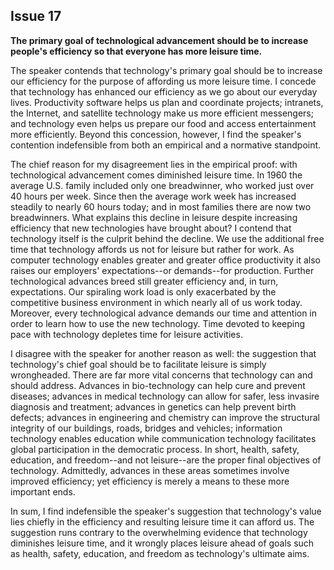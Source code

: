 
Issue 17
---------------------------

**The primary goal of technological advancement should be to increase people's efficiency so
that everyone has more leisure time.**


The speaker contends that technology's primary goal should be to increase our efficiency for
the purpose of affording us more leisure time. I concede that technology has enhanced our
efficiency as we go about our everyday lives. Productivity software helps us plan and
coordinate projects; intranets, the Internet, and satellite technology make us more efficient
messengers; and technology even helps us prepare our food and access entertainment more
efficiently. Beyond this concession, however, I find the speaker's contention indefensible from
both an empirical and a normative standpoint.

The chief reason for my disagreement lies in the empirical proof: with technological
advancement comes diminished leisure time. In 1960 the average U.S. family included only
one breadwinner, who worked just over 40 hours per week. Since then the average work week
has increased steadily to nearly 60 hours today; and in most families there are now two
breadwinners. What explains this decline in leisure despite increasing efficiency that new
technologies have brought about? I contend that technology itself is the culprit behind the
decline. We use the additional free time that technology affords us not for leisure but rather for
work. As computer technology enables greater and greater office productivity it also raises our
employers' expectations--or demands--for production. Further technological advances breed
still greater efficiency and, in turn, expectations. Our spiraling work load is only exacerbated by
the competitive business environment in which nearly all of us work today. Moreover, every
technological advance demands our time and attention in order to learn how to use the new
technology. Time devoted to keeping pace with technology depletes time for leisure activities.

I disagree with the speaker for another reason as well: the suggestion that technology's
chief goal should be to facilitate leisure is simply wrongheaded. There are far more vital
concerns that technology can and should address. Advances in bio-technology can help cure
and prevent diseases; advances in medical technology can allow for safer, less invasire
diagnosis and treatment; advances in genetics can help prevent birth defects; advances in
engineering and chemistry can improve the structural integrity of our buildings, roads, bridges
and vehicles; information technology enables education while communication technology
facilitates global participation in the democratic process. In short, health, safety, education, and
freedom--and not leisure--are the proper final objectives of technology. Admittedly, advances
in these areas sometimes involve improved efficiency; yet efficiency is merely a means to
these more important ends.

In sum, I find indefensible the speaker's suggestion that technology's value lies chiefly in the
efficiency and resulting leisure time it can afford us. The suggestion runs contrary to the
overwhelming evidence that technology diminishes leisure time, and it wrongly places leisure
ahead of goals such as health, safety, education, and freedom as technology's ultimate aims.


